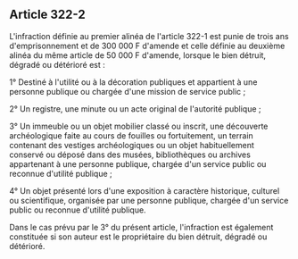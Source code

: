 Article 322-2
----
L'infraction définie au premier alinéa de l'article 322-1 est punie de trois ans
d'emprisonnement et de 300 000 F d'amende et celle définie au deuxième alinéa du
même article de 50 000 F d'amende, lorsque le bien détruit, dégradé ou détérioré
est :

1° Destiné à l'utilité ou à la décoration publiques et appartient à une personne
publique ou chargée d'une mission de service public ;

2° Un registre, une minute ou un acte original de l'autorité publique ;

3° Un immeuble ou un objet mobilier classé ou inscrit, une découverte
archéologique faite au cours de fouilles ou fortuitement, un terrain contenant
des vestiges archéologiques ou un objet habituellement conservé ou déposé dans
des musées, bibliothèques ou archives appartenant à une personne publique,
chargée d'un service public ou reconnue d'utilité publique ;

4° Un objet présenté lors d'une exposition à caractère historique, culturel ou
scientifique, organisée par une personne publique, chargée d'un service public
ou reconnue d'utilité publique.

Dans le cas prévu par le 3° du présent article, l'infraction est également
constituée si son auteur est le propriétaire du bien détruit, dégradé ou
détérioré.
